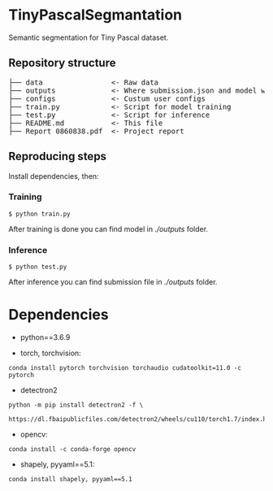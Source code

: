 # TinyPascalSegmantation
Semantic segmentation for Tiny Pascal dataset.

## Repository structure
<pre>
├── data                <- Raw data
├── outputs             <- Where submissiom.json and model will be stored
├── configs             <- Custum user configs
├── train.py            <- Script for model training
├── test.py             <- Script for inference 
├── README.md           <- This file
├── Report_0860838.pdf  <- Project report
</pre>

## Reproducing steps
Install dependencies, then:

### Training
```
$ python train.py
```
After training is done you can find model in *./outputs* folder.

### Inference
```
$ python test.py
```
After inference you can find submission file in *./outputs* folder.

# Dependencies   
- python==3.6.9

- torch, torchvision:
```
conda install pytorch torchvision torchaudio cudatoolkit=11.0 -c pytorch
```
- detectron2
```
python -m pip install detectron2 -f \
  https://dl.fbaipublicfiles.com/detectron2/wheels/cu110/torch1.7/index.html
```
- opencv:
```
conda install -c conda-forge opencv
```
- shapely, pyyaml==5.1:
```
conda install shapely, pyyaml==5.1
```